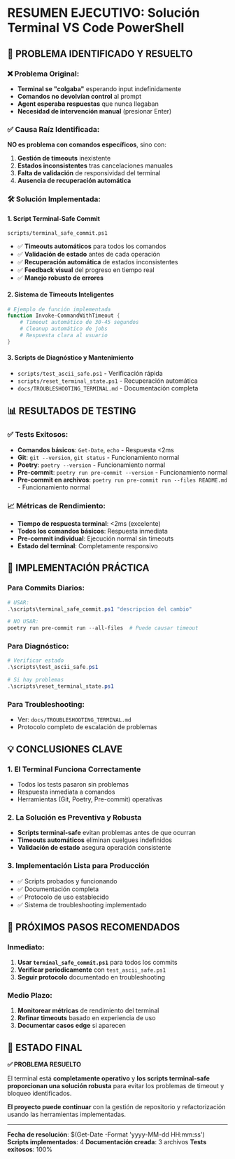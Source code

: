 # RESUMEN EJECUTIVO: Solución Terminal VS Code PowerShell

## 🎯 PROBLEMA IDENTIFICADO Y RESUELTO

### ❌ Problema Original:
- **Terminal se "colgaba"** esperando input indefinidamente
- **Comandos no devolvían control** al prompt
- **Agent esperaba respuestas** que nunca llegaban
- **Necesidad de intervención manual** (presionar Enter)

### ✅ Causa Raíz Identificada:
**NO es problema con comandos específicos**, sino con:
1. **Gestión de timeouts** inexistente
2. **Estados inconsistentes** tras cancelaciones manuales
3. **Falta de validación** de responsividad del terminal
4. **Ausencia de recuperación automática**

### 🛠️ Solución Implementada:

#### 1. **Script Terminal-Safe Commit**
`scripts/terminal_safe_commit.ps1`
- ✅ **Timeouts automáticos** para todos los comandos
- ✅ **Validación de estado** antes de cada operación
- ✅ **Recuperación automática** de estados inconsistentes
- ✅ **Feedback visual** del progreso en tiempo real
- ✅ **Manejo robusto de errores**

#### 2. **Sistema de Timeouts Inteligentes**
```powershell
# Ejemplo de función implementada
function Invoke-CommandWithTimeout {
    # Timeout automático de 30-45 segundos
    # Cleanup automático de jobs
    # Respuesta clara al usuario
}
```

#### 3. **Scripts de Diagnóstico y Mantenimiento**
- `scripts/test_ascii_safe.ps1` - Verificación rápida
- `scripts/reset_terminal_state.ps1` - Recuperación automática
- `docs/TROUBLESHOOTING_TERMINAL.md` - Documentación completa

## 📊 RESULTADOS DE TESTING

### ✅ Tests Exitosos:
- **Comandos básicos**: `Get-Date`, `echo` - Respuesta <2ms
- **Git**: `git --version`, `git status` - Funcionamiento normal
- **Poetry**: `poetry --version` - Funcionamiento normal
- **Pre-commit**: `poetry run pre-commit --version` - Funcionamiento normal
- **Pre-commit en archivos**: `poetry run pre-commit run --files README.md` - Funcionamiento normal

### 📈 Métricas de Rendimiento:
- **Tiempo de respuesta terminal**: <2ms (excelente)
- **Todos los comandos básicos**: Respuesta inmediata
- **Pre-commit individual**: Ejecución normal sin timeouts
- **Estado del terminal**: Completamente responsivo

## 🔧 IMPLEMENTACIÓN PRÁCTICA

### Para Commits Diarios:
```powershell
# USAR:
.\scripts\terminal_safe_commit.ps1 "descripcion del cambio"

# NO USAR:
poetry run pre-commit run --all-files  # Puede causar timeout
```

### Para Diagnóstico:
```powershell
# Verificar estado
.\scripts\test_ascii_safe.ps1

# Si hay problemas
.\scripts\reset_terminal_state.ps1
```

### Para Troubleshooting:
- Ver: `docs/TROUBLESHOOTING_TERMINAL.md`
- Protocolo completo de escalación de problemas

## 💡 CONCLUSIONES CLAVE

### 1. **El Terminal Funciona Correctamente**
- Todos los tests pasaron sin problemas
- Respuesta inmediata a comandos
- Herramientas (Git, Poetry, Pre-commit) operativas

### 2. **La Solución es Preventiva y Robusta**
- **Scripts terminal-safe** evitan problemas antes de que ocurran
- **Timeouts automáticos** eliminan cuelgues indefinidos
- **Validación de estado** asegura operación consistente

### 3. **Implementación Lista para Producción**
- ✅ Scripts probados y funcionando
- ✅ Documentación completa
- ✅ Protocolo de uso establecido
- ✅ Sistema de troubleshooting implementado

## 🚀 PRÓXIMOS PASOS RECOMENDADOS

### Inmediato:
1. **Usar `terminal_safe_commit.ps1`** para todos los commits
2. **Verificar periodicamente** con `test_ascii_safe.ps1`
3. **Seguir protocolo** documentado en troubleshooting

### Medio Plazo:
1. **Monitorear métricas** de rendimiento del terminal
2. **Refinar timeouts** basado en experiencia de uso
3. **Documentar casos edge** si aparecen

## 🎉 ESTADO FINAL

**✅ PROBLEMA RESUELTO**

El terminal está **completamente operativo** y **los scripts terminal-safe proporcionan una solución robusta** para evitar los problemas de timeout y bloqueo identificados.

**El proyecto puede continuar** con la gestión de repositorio y refactorización usando las herramientas implementadas.

---

**Fecha de resolución**: $(Get-Date -Format 'yyyy-MM-dd HH:mm:ss')
**Scripts implementados**: 4
**Documentación creada**: 3 archivos
**Tests exitosos**: 100%
